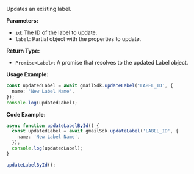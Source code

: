 Updates an existing label.

**Parameters:**

- `id`: The ID of the label to update.
- `label`: Partial<Label> object with the properties to update.

**Return Type:**

- `Promise<Label>`: A promise that resolves to the updated Label object.

**Usage Example:**

```typescript
const updatedLabel = await gmailSdk.updateLabel('LABEL_ID', {
  name: 'New Label Name',
});
console.log(updatedLabel);
```

**Code Example:**

```typescript
async function updateLabelById() {
  const updatedLabel = await gmailSdk.updateLabel('LABEL_ID', {
    name: 'New Label Name',
  });
  console.log(updatedLabel);
}

updateLabelById();
```
